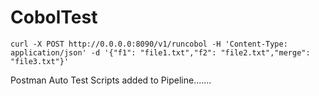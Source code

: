 # CobolTest
```
curl -X POST http://0.0.0.0:8090/v1/runcobol -H 'Content-Type: application/json' -d '{"f1": "file1.txt","f2": "file2.txt","merge": "file3.txt"}'
```
Postman Auto Test Scripts added to Pipeline.......

